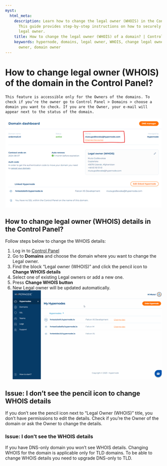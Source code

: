 ```yaml
---
myst:
  html_meta:
    description: Learn how to change the legal owner (WHOIS) in the Control Panel.
      This guide provides step-by-step instructions on how to securely change the
      legal owner.
    title: How to change the legal owner (WHOIS) of a domain? | Control Panel
    keywords: hypernode, domains, legal owner, WHOIS, change legal owner, domain legal
      owner, domain owner
---
```


# How to change legal owner (WHOIS) of the domain in the Control Panel?

```{note}
This feature is accessible only for the Owners of the domains. To check if you’re the owner go to Control Panel > Domains > choose a domain you want to check. If you are the Owner, your e-mail will appear next to the status of the domain.
```
![](_res/AGDaewwtgvcvere.png)

## How to change legal owner (WHOIS) details in the Control Panel?

Follow steps below to change the WHOIS details:

1. Log in to [Control Panel](https://my.hypernode.com/)
1. Go to **Domains** and choose the domain where you want to change the Legal owner.
1. Find the block “Legal owner (WHOIS)” and click the pencil icon to **Change WHOIS details**
1. Select one of existing Legal owners or add a new one.
1. Press **Change WHOIS button**
1. New Legal owner will be updated automatically.![](_res/GIFawe32553eafdsdfqwewq.gif)

## Issue: I don’t see the pencil icon to change WHOIS details

If you don’t see the pencil icon next to “Legal Owner (WHOIS)” title, you don’t have permissions to edit the details. Check if you’re the Owner of the domain or ask the Owner to change the details.

### Issue: I don’t see the WHOIS details

If you have DNS-only domain you won’t see WHOIS details. Changing WHOIS for the domain is applicable only for TLD domains. To be able to change WHOIS details you need to upgrade DNS-only to TLD.
